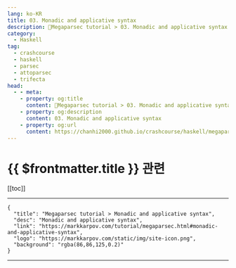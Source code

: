 ```yaml
---
lang: ko-KR
title: 03. Monadic and applicative syntax
description: 🐑Megaparsec tutorial > 03. Monadic and applicative syntax
category:
  - Haskell
tag: 
  - crashcourse
  - haskell
  - parsec
  - attoparsec
  - trifecta
head:
  - - meta:
    - property: og:title
      content: 🐑Megaparsec tutorial > 03. Monadic and applicative syntax
    - property: og:description
      content: 03. Monadic and applicative syntax
    - property: og:url
      content: https://chanhi2000.github.io/crashcourse/haskell/megaparsec/03.html
---
```


# {{ $frontmatter.title }} 관련

[[toc]]

---

```component VPCard
{
  "title": "Megaparsec tutorial > Monadic and applicative syntax",
  "desc": "Monadic and applicative syntax",
  "link": "https://markkarpov.com/tutorial/megaparsec.html#monadic-and-applicative-syntax",
  "logo": "https://markkarpov.com/static/img/site-icon.png",
  "background": "rgba(86,86,125,0.2)"
}
```

---

<TagLinks />